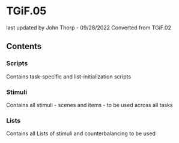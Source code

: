 # TGiF.05
last updated by John Thorp - 09/28/2022
Converted from TGiF.02

## Contents

### Scripts

Contains task-specific and list-initialization scripts

### Stimuli

Contains all stimuli - scenes and items - to be used across all tasks

### Lists

Contains all Lists of stimuli and counterbalancing to be used
